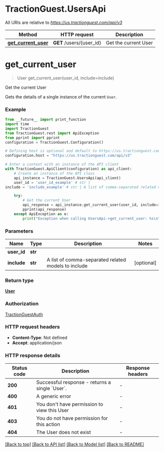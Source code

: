 # TractionGuest.UsersApi

All URIs are relative to *https://us.tractionguest.com/api/v3*

Method | HTTP request | Description
------------- | ------------- | -------------
[**get_current_user**](UsersApi.md#get_current_user) | **GET** /users/{user_id} | Get the current User


# **get_current_user**
> User get_current_user(user_id, include=include)

Get the current User

Gets the details of a single instance of the current `User`.

### Example

```python
from __future__ import print_function
import time
import TractionGuest
from TractionGuest.rest import ApiException
from pprint import pprint
configuration = TractionGuest.Configuration()

# Defining host is optional and default to https://us.tractionguest.com/api/v3
configuration.host = "https://us.tractionguest.com/api/v3"

# Enter a context with an instance of the API client
with TractionGuest.ApiClient(configuration) as api_client:
    # Create an instance of the API class
    api_instance = TractionGuest.UsersApi(api_client)
    user_id = 'user_id_example' # str | 
include = 'include_example' # str | A list of comma-separated related models to include (optional)

    try:
        # Get the current User
        api_response = api_instance.get_current_user(user_id, include=include)
        pprint(api_response)
    except ApiException as e:
        print("Exception when calling UsersApi->get_current_user: %s\n" % e)
```

### Parameters

Name | Type | Description  | Notes
------------- | ------------- | ------------- | -------------
 **user_id** | **str**|  | 
 **include** | **str**| A list of comma-separated related models to include | [optional] 

### Return type

[**User**](User.md)

### Authorization

[TractionGuestAuth](../README.md#TractionGuestAuth)

### HTTP request headers

 - **Content-Type**: Not defined
 - **Accept**: application/json

### HTTP response details
| Status code | Description | Response headers |
|-------------|-------------|------------------|
**200** | Successful response - returns a single &#x60;User&#x60;. |  -  |
**400** | A generic error |  -  |
**401** | You don&#39;t have permission to view this User |  -  |
**403** | You do not have permission for this action |  -  |
**404** | The User does not exist |  -  |

[[Back to top]](#) [[Back to API list]](../README.md#documentation-for-api-endpoints) [[Back to Model list]](../README.md#documentation-for-models) [[Back to README]](../README.md)

